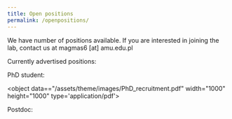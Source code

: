 ```yaml
---
title: Open positions
permalink: /openpositions/
---
```


We have number of positions available. If you are interested in joining the lab, contact us at magmas6 [at] amu.edu.pl

Currently advertised positions:

PhD student:

<object data=="/assets/theme/images/PhD_recruitment.pdf" width="1000" height="1000" type='application/pdf'></object>

Postdoc:
